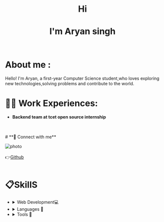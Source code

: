 # <center>  **Hi** 
# <center> **I'm Aryan singh**
<br>

#  **About me :** 
 Hello! I'm Aryan, a first-year Computer Science  student,who loves exploring new technologies,solving problems and contribute to the world.
 <br>

  
# **💼👔 Work Experiences:**
   - **Backend team at tcet open source internship**
   <br>
   <br>
# **🔗 Connect with me**

![photo](https://static.vecteezy.com/system/resources/thumbnails/016/833/880/small/github-logo-git-hub-icon-with-text-on-white-background-free-vector.jpg) 
<br>
<br>
👉[Github](https://github.com/Aryanzs)
<br>
<br>

# **📋SkillS**
  - <details>
       <Summary> Web Development💻</Summary>
    - HTML <br>
    - Css <br>
    - JavaScript<br>
    - Markdown <br>
    </details>
  - <details>
       <Summary> Languages 🧾</Summary>
    - Python <br>
    - C Language<br>
    - C++ <br>
    - Java Script <br>
    </details>
  - <details>
       <Summary> Tools 🧰</Summary>
    - leonardo ai (AI art) <br>
    - Canva <br>
    - Chatgpt <br>
    </details>
